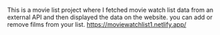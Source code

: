 This is a movie list project where I fetched movie watch list data from an external API and then displayed the data on the website. you can add or remove films from your list.                                        https://moviewatchlist1.netlify.app/     
 
